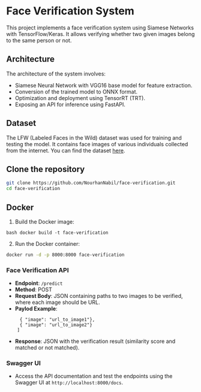 # Face Verification System

This project implements a face verification system using Siamese Networks with TensorFlow/Keras. It allows verifying whether two given images belong to the same person or not.

## Architecture
The architecture of the system involves:
- Siamese Neural Network with VGG16 base model for feature extraction.
- Conversion of the trained model to ONNX format.
- Optimization and deployment using TensorRT (TRT).
- Exposing an API for inference using FastAPI.


## Dataset
The LFW (Labeled Faces in the Wild) dataset was used for training and testing the model. It contains face images of various individuals collected from the internet. You can find the dataset [here](https://www.kaggle.com/datasets/jessicali9530/lfw-dataset/data).

## Clone the repository
```bash
git clone https://github.com/NourhanNabil/face-verification.git
cd face-verification
```

## Docker
1. Build the Docker image:
```
bash docker build -t face-verification  
```

2. Run the Docker container:
``` bash 
docker run -d -p 8000:8000 face-verification 
```

### Face Verification API
- **Endpoint**: `/predict`
- **Method**: POST
- **Request Body**: JSON containing paths to two images to be verified, where each image should be URL.
- **Paylod Example**: 
``` bash[
     { "image": "url_to_image1"},
     { "image": "url_to_image2"}
    ]
```
- **Response**: JSON with the verification result (similarity score and matched or not matched).

### Swagger UI
- Access the API documentation and test the endpoints using the Swagger UI at `http://localhost:8000/docs`. 








